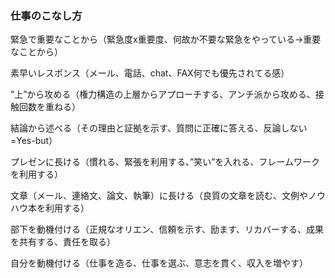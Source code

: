 ### 仕事のこなし方

緊急で重要なことから（緊急度x重要度、何故か不要な緊急をやっている→重要なことから）  

素早いレスポンス（メール、電話、chat、FAX何でも優先されてる感）  

”上”から攻める（権力構造の上層からアプローチする、アンチ派から攻める、接触回数を重ねる）  

結論から述べる（その理由と証拠を示す、質問に正確に答える、反論しない=Yes-but）  

プレゼンに長ける（慣れる、緊張を利用する、”笑い”を入れる、フレームワークを利用する）  

文章（メール、連絡文、論文、執筆）に長ける（良質の文章を読む、文例やノウハウ本を利用する）  

部下を動機付ける（正規なオリエン、信頼を示す、励ます、リカバーする、成果を共有する、責任を取る）

自分を動機付ける（仕事を造る、仕事を選ぶ、意志を貫く、収入を増やす）  